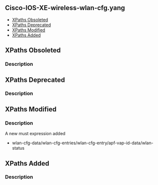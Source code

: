 ## Cisco-IOS-XE-wireless-wlan-cfg.yang


- [XPaths Obsoleted](#xpaths-obsoleted)
- [XPaths Deprecated](#xpaths-deprecated)
- [XPaths Modified](#xpaths-modified)
- [XPaths Added](#xpaths-added)

## XPaths Obsoleted

### Description

## XPaths Deprecated

### Description

## XPaths Modified

### Description
A new must expression added
* wlan-cfg-data/wlan-cfg-entries/wlan-cfg-entry/apf-vap-id-data/wlan-status

## XPaths Added

### Description
